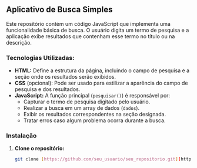 ## Aplicativo de Busca Simples

Este repositório contém um código JavaScript que implementa uma funcionalidade básica de busca. O usuário digita um termo de pesquisa e a aplicação exibe resultados que contenham esse termo no título ou na descrição.

### Tecnologias Utilizadas:

* **HTML:** Define a estrutura da página, incluindo o campo de pesquisa e a seção onde os resultados serão exibidos.
* **CSS** (opcional): Pode ser usado para estilizar a aparência do campo de pesquisa e dos resultados.
* **JavaScript:** A função principal (`pesquisar()`) é responsável por:
    * Capturar o termo de pesquisa digitado pelo usuário.
    * Realizar a busca em um array de dados (`dados`).
    * Exibir os resultados correspondentes na seção designada.
    * Tratar erros caso algum problema ocorra durante a busca.

### Instalação

1. **Clone o repositório:**

   ```bash
   git clone [https://github.com/seu_usuario/seu_repositorio.git](https://github.com/seu_usuario/seu_repositorio.git)
